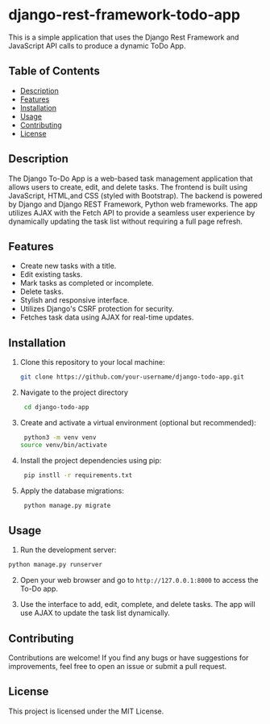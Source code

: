 # django-rest-framework-todo-app

This is a simple application that uses the Django Rest Framework and JavaScript API calls to produce a dynamic ToDo App.

## Table of Contents

- [Description](#description)
- [Features](#features)
- [Installation](#installation)
- [Usage](#usage)
- [Contributing](#contributing)
- [License](#license)

## Description

The Django To-Do App is a web-based task management application that allows users to create, edit, and delete tasks. The frontend is built using JavaScript, HTML,and CSS (styled with Bootstrap). The backend is powered by Django and Django REST Framework, Python web frameworks. The app utilizes AJAX with the Fetch API to provide a seamless user experience by dynamically updating the task list without requiring a full page refresh.

## Features

- Create new tasks with a title.
- Edit existing tasks.
- Mark tasks as completed or incomplete.
- Delete tasks.
- Stylish and responsive interface.
- Utilizes Django's CSRF protection for security.
- Fetches task data using AJAX for real-time updates.

## Installation

1. Clone this repository to your local machine:
   ```bash
   git clone https://github.com/your-username/django-todo-app.git
    ```
   
2. Navigate to the project directory
   ```bash
    cd django-todo-app
    ```
3. Create and activate a virtual environment (optional but recommended):
   ```bash
    python3 -m venv venv
   source venv/bin/activate
    ```
4. Install the project dependencies using pip:
   ```bash
    pip instll -r requirements.txt
    ```
5. Apply the database migrations:
   ```bash
    python manage.py migrate
    ```
   
## Usage

1. Run the development server:
```bash
python manage.py runserver
```

2. Open your web browser and go to `http://127.0.0.1:8000` to access the To-Do app.

3. Use the interface to add, edit, complete, and delete tasks. The app will use AJAX to update the task list dynamically.

## Contributing
Contributions are welcome! If you find any bugs or have suggestions for improvements, feel free to open an issue or submit a pull request.

## License
This project is licensed under the MIT License.
